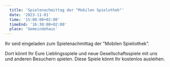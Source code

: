 ```yaml
---
  title: 'Spielenachmittag der "Mobilen Spielothek"'
  date: '2023-11-01'
  time: '15:00:00+02:00'
  timeEnd: '16:30:00+02:00'
  place: 'Gemeindehaus'
---
```


Ihr seid eingeladen zum Spielenachmittag der "Mobilen Spieliothek".

Dort könnt Ihr Eure Lieblingsspiele und neue Gesellschaftsspiele mit uns und anderen Besuchern spielen.
Diese Spiele könnt Ihr kostenlos ausleihen.
